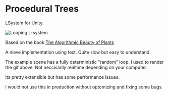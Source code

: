 # Procedural Trees
LSystem for Unity.

![Looping L-system](https://media.giphy.com/media/cNNmnpP1awBVCYYRCV/giphy.gif)

Based on the book [The Algorithmic Beauty of Plants](https://www.amazon.com/Algorithmic-Beauty-Plants-Virtual-Laboratory/dp/0387946764)

A nieve implementation using text. Quite slow but easy to understand.

The example scene has a fully deterministic "random" loop. I used to render the gif above. Not neccisarily realtime depending on your computer.

Its pretty extensible but has some performance issues.

I would not use this in production without optomizing and fixing some bugs. 
